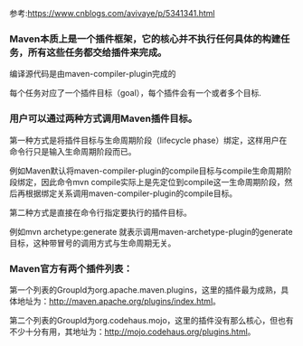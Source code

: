 参考:<https://www.cnblogs.com/avivaye/p/5341341.html>



### Maven本质上是一个插件框架，它的核心并不执行任何具体的构建任务，所有这些任务都交给插件来完成。

编译源代码是由maven-compiler-plugin完成的

每个任务对应了一个插件目标（goal），每个插件会有一个或者多个目标.





### 用户可以通过两种方式调用Maven插件目标。

第一种方式是将插件目标与生命周期阶段（lifecycle phase）绑定，这样用户在命令行只是输入生命周期阶段而已。

例如Maven默认将maven-compiler-plugin的compile目标与compile生命周期阶段绑定，因此命令mvn compile实际上是先定位到compile这一生命周期阶段，然后再根据绑定关系调用maven-compiler-plugin的compile目标。

第二种方式是直接在命令行指定要执行的插件目标。

例如mvn archetype:generate 就表示调用maven-archetype-plugin的generate目标，这种带冒号的调用方式与生命周期无关。





### Maven官方有两个插件列表：

第一个列表的GroupId为org.apache.maven.plugins，这里的插件最为成熟，具体地址为：<http://maven.apache.org/plugins/index.html>。

第二个列表的GroupId为org.codehaus.mojo，这里的插件没有那么核心，但也有不少十分有用，其地址为：<http://mojo.codehaus.org/plugins.html>。
